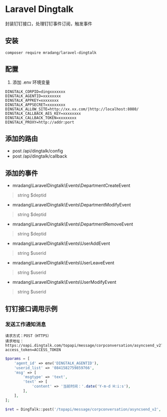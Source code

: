 # Laravel Dingtalk

封装钉钉接口，处理钉钉事件订阅，触发事件

## 安装
```
composer require mradang/laravel-dingtalk
```

## 配置
1. 添加 .env 环境变量
```
DINGTALK_CORPID=dingxxxxxxx
DINGTALK_AGENTID=xxxxxxxx
DINGTALK_APPKEY=xxxxxxxx
DINGTALK_APPSECRET=xxxxxxxx
DINGTALK_ALLOW_SITE=http://xx.xx.com/|http://localhost:8080/
DINGTALK_CALLBACK_AES_KEY=xxxxxxxx
DINGTALK_CALLBACK_TOKEN=xxxxxxxx
DINGTALK_PROXY=http://addr:port
```

## 添加的路由
- post /api/dingtalk/config
- post /api/dingtalk/callback

## 添加的事件
- mradang\LaravelDingtalk\Events\DepartmentCreateEvent
> string $deptid
- mradang\LaravelDingtalk\Events\DepartmentModifyEvent
> string $deptid
- mradang\LaravelDingtalk\Events\DepartmentRemoveEvent
> string $deptid
- mradang\LaravelDingtalk\Events\UserAddEvent
> string $userid
- mradang\LaravelDingtalk\Events\UserLeaveEvent
> string $userid
- mradang\LaravelDingtalk\Events\UserModifyEvent
> string $userid

## 钉钉接口调用示例

### 发送工作通知消息

```
请求方式：POST（HTTPS）
请求地址：https://oapi.dingtalk.com/topapi/message/corpconversation/asyncsend_v2?access_token=ACCESS_TOKEN
```

```php
$params = [
    'agent_id' => env('DINGTALK_AGENTID'),
    'userid_list' => '0841582759859766',
    'msg' => [
        'msgtype' => 'text',
        'text' => [
            'content' => '当前时间：'.date('Y-m-d H:i:s'),
        ],
    ],
];

$ret = DingTalk::post('/topapi/message/corpconversation/asyncsend_v2', $params);
```
